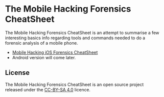 # The Mobile Hacking Forensics CheatSheet

The Mobile Hacking Forensics CheatSheet is an attempt to summarise a few interesting basics info regarding tools and commands needed to do a forensic analysis of a mobile phone.

* [Mobile Hacking iOS Forensics CheatSheet](https://github.com/randorisec/MobileHackingForensicsCheatSheet/blob/main/RANDORISEC_Mobile_Hacking_iOS_Forensics_cheatsheet_v0.1.pdf)
* Android version will come later.


## License

The Mobile Hacking Forensics CheatSheet is an open source project released under the [CC-BY-SA 4.0](https://creativecommons.org/licenses/by-sa/4.0/deed.fr) licence.
